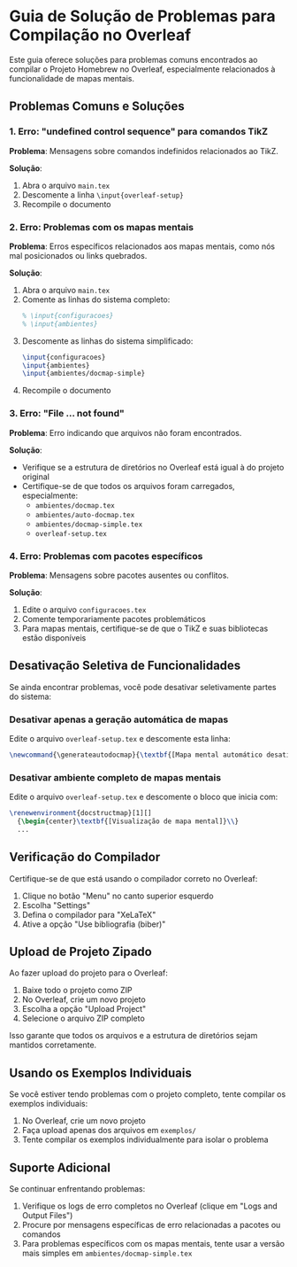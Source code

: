 # Guia de Solução de Problemas para Compilação no Overleaf

Este guia oferece soluções para problemas comuns encontrados ao compilar o Projeto Homebrew no Overleaf, especialmente relacionados à funcionalidade de mapas mentais.

## Problemas Comuns e Soluções

### 1. Erro: "undefined control sequence" para comandos TikZ

**Problema**: Mensagens sobre comandos indefinidos relacionados ao TikZ.

**Solução**:
1. Abra o arquivo `main.tex`
2. Descomente a linha `\input{overleaf-setup}`
3. Recompile o documento

### 2. Erro: Problemas com os mapas mentais

**Problema**: Erros específicos relacionados aos mapas mentais, como nós mal posicionados ou links quebrados.

**Solução**:
1. Abra o arquivo `main.tex`
2. Comente as linhas do sistema completo:
   ```latex
   % \input{configuracoes}
   % \input{ambientes}
   ```
3. Descomente as linhas do sistema simplificado:
   ```latex
   \input{configuracoes}
   \input{ambientes}
   \input{ambientes/docmap-simple}
   ```
4. Recompile o documento

### 3. Erro: "File ... not found"

**Problema**: Erro indicando que arquivos não foram encontrados.

**Solução**:
- Verifique se a estrutura de diretórios no Overleaf está igual à do projeto original
- Certifique-se de que todos os arquivos foram carregados, especialmente:
  - `ambientes/docmap.tex`
  - `ambientes/auto-docmap.tex`
  - `ambientes/docmap-simple.tex`
  - `overleaf-setup.tex`

### 4. Erro: Problemas com pacotes específicos

**Problema**: Mensagens sobre pacotes ausentes ou conflitos.

**Solução**:
1. Edite o arquivo `configuracoes.tex`
2. Comente temporariamente pacotes problemáticos
3. Para mapas mentais, certifique-se de que o TikZ e suas bibliotecas estão disponíveis

## Desativação Seletiva de Funcionalidades

Se ainda encontrar problemas, você pode desativar seletivamente partes do sistema:

### Desativar apenas a geração automática de mapas

Edite o arquivo `overleaf-setup.tex` e descomente esta linha:
```latex
\newcommand{\generateautodocmap}{\textbf{[Mapa mental automático desativado temporariamente]}}
```

### Desativar ambiente completo de mapas mentais

Edite o arquivo `overleaf-setup.tex` e descomente o bloco que inicia com:
```latex
\renewenvironment{docstructmap}[1][]
  {\begin{center}\textbf{[Visualização de mapa mental]}\\}
  ...
```

## Verificação do Compilador

Certifique-se de que está usando o compilador correto no Overleaf:

1. Clique no botão "Menu" no canto superior esquerdo
2. Escolha "Settings"
3. Defina o compilador para "XeLaTeX"
4. Ative a opção "Use bibliografia (biber)"

## Upload de Projeto Zipado

Ao fazer upload do projeto para o Overleaf:

1. Baixe todo o projeto como ZIP
2. No Overleaf, crie um novo projeto
3. Escolha a opção "Upload Project"
4. Selecione o arquivo ZIP completo

Isso garante que todos os arquivos e a estrutura de diretórios sejam mantidos corretamente.

## Usando os Exemplos Individuais

Se você estiver tendo problemas com o projeto completo, tente compilar os exemplos individuais:

1. No Overleaf, crie um novo projeto
2. Faça upload apenas dos arquivos em `exemplos/`
3. Tente compilar os exemplos individualmente para isolar o problema

## Suporte Adicional

Se continuar enfrentando problemas:

1. Verifique os logs de erro completos no Overleaf (clique em "Logs and Output Files")
2. Procure por mensagens específicas de erro relacionadas a pacotes ou comandos
3. Para problemas específicos com os mapas mentais, tente usar a versão mais simples em `ambientes/docmap-simple.tex`